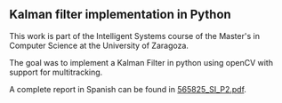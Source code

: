 ## Kalman filter implementation in Python

This work is part of the Intelligent Systems course of the Master's in Computer Science at the University of Zaragoza.

The goal was to implement a Kalman Filter in python using openCV with support for multitracking.

A complete report in Spanish can be found in [565825_SI_P2.pdf](./565825_SI_P2.pdf).